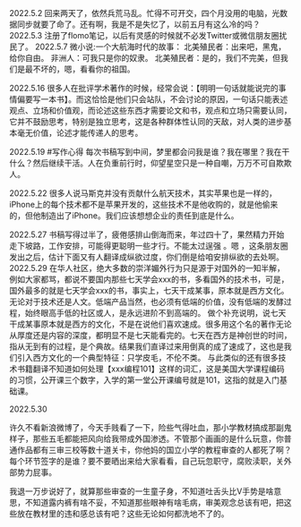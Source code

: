 2022.5.2
回来两天了，依然​兵荒马乱。忙得不可开交，四个月没用的电脑，光数据同步就要了命了。还有啊，我是不是失忆了，以前五月有这么冷的吗？
2022.5.3
注册了flomo笔记，以后有灵感的时候就不必发Twitter或微信朋友圈扰民了。
2022.5.7
微小说:一个大航海时代的故事：
北美殖民者：出来吧，黑鬼，给你自由。
非洲人：可我只是你的奴隶。
北美殖民者：是的，我们不完美，但我们是最不坏的，嗯，看看你的祖国。

2022.5.16
很多人在批评学术著作的时候，经常会说：【明明一句话就能说完的事情偏要写一本书】。而这恰恰是他们只会站队，不会讨论的原因，一句话只能表述观点、立场和价值观，而论述这些东西才需要论文和书，观点和立场只需要认同，它并不鼓励思考，特别是独立思考，这是各种群体性认同的天敌，对人类的进步基本毫无价值，论述才能传递人的思考。 

2022.5.19
#写作心得
每次书稿写到中间，梦里都会问我是谁？我在哪里？我在干什么？然后继续干活。人在负重前行时，仰望星空只是一种自嘲，万万不可自欺欺人。

2022.5.22
很多人说马斯克并没有贡献什么航天技术，其实苹果也是一样的，iPhone上的每个技术都不是苹果开发的，这些技术不是他收购的，就是他偷来的，但他制造出了iPhone。我们应该想想企业的责任到底是什么。

2022.5.27
书稿写得过半了，疲倦感排山倒海而来，年过四十了，果然精力开始走下坡路，工作安排，可能得更聪明一些才行。不能太过逞强 。嗯 ，这条朋友圈发出之后，估计下面又有人翻译成纵欲过度，你们倒是给咱安排纵欲的去处啊。
2022.5.29
在华人社区，绝大多数的崇洋媚外行为只是源于对国外的一知半解，例如大家都骂，都说不要国内那些七天学会xxx的书，多看国外的技术书，可是，国外最多的就是七天学会xxx的书，事实上，七天干成某事，原本就是西方文化。
无论对于技术还是人文。低端产品当然，也必须有低端的价值，没有低端的发酵过程，始终眼高手低的社区或人，是永远进阶不到高端的。
做个补充说明，说七天干成某事原本就是西方的文化，不是在说他们喜欢速成。很多用这个名的著作无论从厚度还是内容的深度，都明显不是七天能看完的。七天在西方是神创世的时间，指从无到有的过程，是个典故。结果我们直译过来用倒真的成了速成了，这也是我们引入西方文化的一个典型特征：只学皮毛，不伦不类。
与此类似的还有很多技术书籍翻译不知道如何处理【xxx编程101】这样的词汇，这是美国大学课程编码的习惯，公开课三个数字，入学的第一堂公开课编号就是101，这指的就是入门基础课。

2022.5.30

许久不看新浪微博了，今天手贱看了一下，险些气得吐血，那小学教材搞成那副鬼样子，那些五毛都能把风向给我带成外国渗透。不管那个画画的是什么玩意，你普通作品都有三审三校等数十道关卡，你他妈的国立小学的教程审查的人都死了啊？每个环节签字的是谁？要不要晒出来给大家看看，自己玩忽职守，腐败渎职，关外部势力屁事。

我退一万步说好了，就算那些审查的一生童子身，不知道吐舌头比V手势是啥意思，不知道露内裤有啥不妥，不知道那些眼神有啥毛病，审美观念总该有吧，把这些放在教材里的违和感总该有吧？这些无论如何都洗地不了的。
